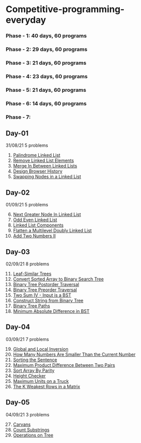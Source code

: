 # Competitive-programming-everyday
### Phase - 1: 40 days, 60 programs
### Phase - 2: 29 days, 60 programs
### Phase - 3: 21 days, 60 programs
### Phase - 4: 23 days, 60 programs
### Phase - 5: 21 days, 60 programs
### Phase - 6: 14 days, 60 programs
### Phase - 7: 


## Day-01
31/08/21
5 problems

1. [Palindrome Linked List](https://leetcode.com/problems/palindrome-linked-list/)
2. [Remove Linked List Elements](https://leetcode.com/problems/remove-linked-list-elements/)
3. [Merge In Between Linked Lists](https://leetcode.com/problems/merge-in-between-linked-lists/)
4. [Design Browser History](https://leetcode.com/problems/design-browser-history/)
5. [Swapping Nodes in a Linked List](https://leetcode.com/problems/swapping-nodes-in-a-linked-list/)

## Day-02
01/09/21
5 problems

6. [Next Greater Node In Linked List](https://leetcode.com/problems/next-greater-node-in-linked-list/)
7. [Odd Even Linked List](https://leetcode.com/problems/odd-even-linked-list/)
8. [Linked List Components](https://leetcode.com/problems/linked-list-components/)
9. [Flatten a Multilevel Doubly Linked List](https://leetcode.com/problems/flatten-a-multilevel-doubly-linked-list/)
10. [Add Two Numbers II](https://leetcode.com/problems/add-two-numbers-ii/)

## Day-03
02/09/21
8 problems

11. [Leaf-Similar Trees](https://leetcode.com/problems/leaf-similar-trees/)
12. [Convert Sorted Array to Binary Search Tree](https://leetcode.com/problems/convert-sorted-array-to-binary-search-tree/)
13. [Binary Tree Postorder Traversal](https://leetcode.com/problems/binary-tree-postorder-traversal/)
14. [Binary Tree Preorder Traversal](https://leetcode.com/problems/binary-tree-preorder-traversal/)
15. [Two Sum IV - Input is a BST](https://leetcode.com/problems/two-sum-iv-input-is-a-bst/)
16. [Construct String from Binary Tree](https://leetcode.com/problems/construct-string-from-binary-tree/)
17. [Binary Tree Paths](https://leetcode.com/problems/binary-tree-paths/)
18. [Minimum Absolute Difference in BST](https://leetcode.com/problems/minimum-absolute-difference-in-bst/)

## Day-04
03/09/21
7 problems

19. [Global and Local Inversion](https://leetcode.com/problems/global-and-local-inversions/)
20. [How Many Numbers Are Smaller Than the Current Number](https://leetcode.com/problems/how-many-numbers-are-smaller-than-the-current-number/)
21. [Sorting the Sentence](https://leetcode.com/problems/sorting-the-sentence/)
22. [Maximum Product Difference Between Two Pairs](https://leetcode.com/problems/maximum-product-difference-between-two-pairs/)
23. [Sort Array By Parity](https://leetcode.com/problems/sort-array-by-parity/)
24. [Height Checker](https://leetcode.com/problems/height-checker/)
25. [Maximum Units on a Truck](https://leetcode.com/problems/maximum-units-on-a-truck/)
26. [The K Weakest Rows in a Matrix](https://leetcode.com/problems/the-k-weakest-rows-in-a-matrix/)

## Day-05
04/09/21
3 problems

27. [Carvans](https://www.codechef.com/problems/CARVANS)
28. [Count Substrings](https://www.codechef.com/problems/CSUB)
29. [Operations on Tree](https://leetcode.com/problems/operations-on-tree/)